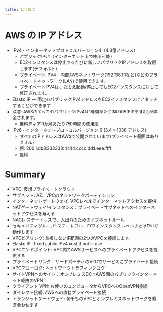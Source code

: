 ```yaml
---
title: はじめに
---
```


# AWS の IP アドレス

- IPv4 - インターネットプロトコルバージョン4（4.3億アドレス）
  - パブリックIPv4（インターネット上で使用可能）
  - EC2インスタンスは停止するたびに新しいパブリックIPアドレスを取得します(デフォルト)
  - プライベート IPV4 - 内部AWSネットワーク(192.168.1.1など)などのプライベートネットワーク(LAN)で使用できます。
  - プライベートIPV4は、たとえ起動/停止してもEC2インスタンスに対して修正されます。
- Elastic IP — 固定のパブリックIPv4アドレスをEC2インスタンスにアタッチすることができます
- 注意: AWSのすべてのパブリックIPv4は1時間あたり$0.005(EIPを含む)が課金されます。
  - 無料ティア:1か月あたり750時間の使用法
- IPv6 - インターネットプロトコルバージョン 6 (3.4 × 1038 アドレス)
  - すべてのIPアドレスはAWSで公開されています(プライベート範囲はありません)
  - 例: 200 l:db8:333333:4444:cccc:ddd:eee:ffff
  - 無料

# Summary

- VPC: 仮想プライベートクラウド
- サブネット: AZ、VPCのネットワークパーティション
- インターネットゲートウェイ: VPCレベルでインターネットアクセスを提供
- NATゲートウェイ/インスタンス：プライベートサブネットへのインターネットアクセスを与える
- NACL: ステートレスで、入出力のためのサブネットルール
- セキュリティグループ: ステートフル、EC2インスタンスレベルまたはENIで動作します
- VPCピアリング: 重複しないIP範囲の2つのVPCを接続します。
- Elastic IP -fixed public IPv4 cost if not in use
- VPCエンドポイント: VPC内でAWSサービスへのプライベートアクセスを提供する
- プライベートリンク：サードパーティのVPCでサービスにプライベート接続
- VPCフローログ: ネットワークトラフィックログ
- サイトVPNへのサイト：オンプレミスDCとAWS間のパブリックインターネット経由のVPN
- クライアント VPN: お使いのコンピュータからVPCへのOpenVPN接続
- ダイレクト接続: AWSへの直接プライベート接続
- トランジットゲートウェイ: 何千ものVPCとオンプレミスネットワークを繋ぎ合わせます

